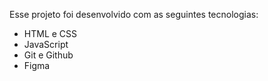 Esse projeto foi desenvolvido com as seguintes tecnologias:

- HTML e CSS
- JavaScript
- Git e Github
- Figma